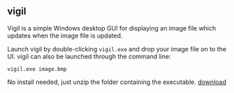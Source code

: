 vigil
-----

Vigil is a simple Windows desktop GUI for displaying an image file which updates when the image file is updated. 

Launch vigil by double-clicking `vigil.exe` and drop your image file on to the UI. vigil can also be launched through the command line:

```vigil.exe image.bmp```

No install needed, just unzip the folder containing the executable.
[download](https://github.com/asfarley/vigil/raw/master/releases/1.0.1.zip)
